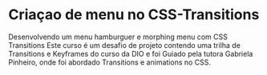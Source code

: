 # Criaçao de menu no CSS-Transitions
Desenvolvendo um menu hamburguer e morphing menu com CSS Transitions Este curso é um desafio de projeto contendo uma trilha de Transitions e Keyframes do curso da DIO e foi Guiado pela tutora Gabriela Pinheiro, onde foi abordado Transitions e animations no CSS.

